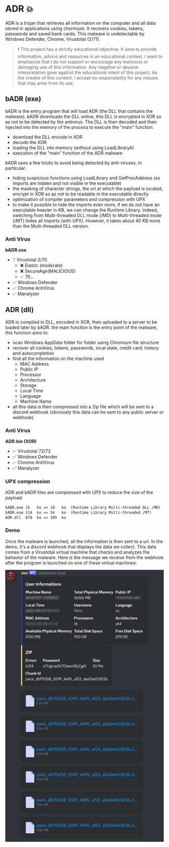 # ADR 💥

ADR is a trojan that retrieves all information on the computer and all data stored in applications using chormium. It recovers cookies, tokens, passwords and saved bank cards. This malware is undetectable by Windows Defender, Chrome, Virustotal (2/71).

> ❗ This project has a strictly educational objective. It aims to provide information, advice and resources in an educational context. I want to emphasize that I do not support or encourage any malicious or damaging use of this information. Any negative or abusive interpretation goes against the educational intent of this project. As the creator of this content, I accept no responsibility for any misuse that may arise from its use.

## bADR (exe)

bADR is the entry program that will load ADR (the DLL that contains the malware).
bADR downloads the DLL online, this DLL is encrypted in XOR so as not to be detected by the antivirus. The DLL is then decoded and then injected into the memory of the process to execute the "main" function.

* download the DLL encode in XOR
* decode the XOR
* loading the DLL into memory (without using LoadLIbraryA)
* execution of the "main" function of the ADR malware


bADR uses a few tricks to avoid being detected by anti-viruses, in particular:

* hiding suspicious functions using LoadLibrary and GetProcAddress (so imports are hidden and not visible in the executable)
* the masking of character strings, the url at which the payload is located, encrypt in XOR so as not to be readable in the executable directly
* optimization of compiler parameters and compression with UPX
* to make it possible to hide the imports even more, if we do not have an executable heavier in KB, we can change the Runtime Library. Indeed, switching from Multi-threaded DLL mode (/MD) to Multi-threaded mode (/MT) hides all imports (with UPX). However, it takes about 40 KB more than the Multi-threaded DLL version.

### Anti Virus

**bADR.exe**

*   ❔     Virustotal 2/70 
    *   ❌     Elastic (moderate)
    *   ❌     SecureAge(MALICIOUS)
    * ✅     70...
*   ✅     Windows Defender
*   ✅     Chrome AntiVirus
*   ✅     Manalyzer

## ADR (dll)

ADR is compiled in DLL, encoded in XOR, then uploaded to a server to be loaded later by bADR. 
the main function is the entry point of the malware, this function aims to:

* scan Windows AppData folder for folder using Chromium file structure
* recover all cookies, tokens, passwords, local state, credit card, history and autocompletion
* find all the information on the machine used
    * MAC Address
    * Public IP
    * Processor
    * Architecture
    * Storage
    * Local Time
    * Language
    * Machine Name
* all this data is then compressed into a Zip file which will be sent to a discord webhook (obviously this data can be sent to any public server or webhook).

### Anti Virus

**ADR.bin (XOR)**

*   ✅     Virustotal 72/72
*   ✅     Windows Defender
*   ✅     Chrome AntiVirus
*   ✅     Manalyzer


### UPX compression

ADR and bADR files are compressed with UPX to reduce the size of the payload.

```
bADR.exe 15   ko => 10   ko  (Runtime Library Multi-threaded DLL /MD)
bADR.exe 114  ko => 54   ko  (Runtime Library Multi-threaded /MT)
ADR.dll  670  ko => 305  ko
```

### Demo

Once the malware is launched, all the information is then sent to a url. In the demo, it's a discord webhook that displays the data we collect.
This data comes from a Virustotal virtual machine that checks and analyzes the behavior of the malware.
Here is the message we receive from the webhook after the program is launched on one of these virtual machines:

![demo.png](demo.png)
